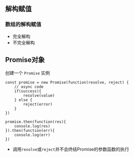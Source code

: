 ## 解构赋值

### 数组的解构赋值
* 完全解构
* 不完全解构

## Promise对象
创建一个 `Promise` 实例
```
const promise = new Promise(function(resolve, reject) {
    // async code
    if(success){
        resolve(value)
    } else {
        reject(error)
    }
})

promise.then(function(res){
    console.log(res)
}).then(function(err){
    console.log(err)
})
```
* 调用`resolve`或`reject`并不会终结Promise的参数函数的执行 